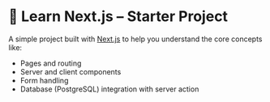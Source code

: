 # 🚀 Learn Next.js – Starter Project

A simple project built with [Next.js](https://nextjs.org/) to help you understand the core concepts like:

- Pages and routing
- Server and client components
- Form handling
- Database (PostgreSQL) integration with server action
